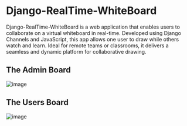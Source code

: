 # Django-RealTime-WhiteBoard
Django-RealTime-WhiteBoard is a web application that enables users to collaborate on a virtual whiteboard in real-time. Developed using Django Channels and JavaScript, this app allows one user to draw while others watch and learn. Ideal for remote teams or classrooms, it delivers a seamless and dynamic platform for collaborative drawing.


## The Admin Board

![image](https://user-images.githubusercontent.com/74909796/235375045-1663eceb-886a-4719-8b4f-a1386e34e704.png)


## The Users Board

![image](https://user-images.githubusercontent.com/74909796/235375077-4d873be7-6246-4720-8965-0071aaa0cf87.png)
